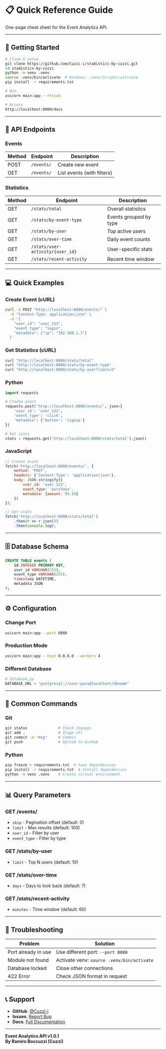# 📋 Quick Reference Guide

One-page cheat sheet for the Event Analytics API.

---

## 🚀 Getting Started

```bash
# Clone & setup
git clone https://github.com/Cuzzi-i/stadistics-by-cuzzi.git
cd stadistics-by-cuzzi
python -m venv .venv
source .venv/bin/activate  # Windows: .venv\Scripts\activate
pip install -r requirements.txt

# Run
uvicorn main:app --reload

# Access
http://localhost:8000/docs
```

---

## 📝 API Endpoints

### Events

| Method | Endpoint | Description |
|--------|----------|-------------|
| POST | `/events/` | Create new event |
| GET | `/events/` | List events (with filters) |

### Statistics

| Method | Endpoint | Description |
|--------|----------|-------------|
| GET | `/stats/total` | Overall statistics |
| GET | `/stats/by-event-type` | Events grouped by type |
| GET | `/stats/by-user` | Top active users |
| GET | `/stats/over-time` | Daily event counts |
| GET | `/stats/user-activity/{user_id}` | User-specific stats |
| GET | `/stats/recent-activity` | Recent time window |

---

## 💻 Quick Examples

### Create Event (cURL)
```bash
curl -X POST "http://localhost:8000/events/" \
  -H "Content-Type: application/json" \
  -d '{
    "user_id": "user_123",
    "event_type": "login",
    "metadata": {"ip": "192.168.1.1"}
  }'
```

### Get Statistics (cURL)
```bash
curl "http://localhost:8000/stats/total"
curl "http://localhost:8000/stats/by-event-type"
curl "http://localhost:8000/stats/by-user?limit=5"
```

### Python
```python
import requests

# Create event
requests.post('http://localhost:8000/events/', json={
    'user_id': 'user_123',
    'event_type': 'click',
    'metadata': {'button': 'signup'}
})

# Get stats
stats = requests.get('http://localhost:8000/stats/total').json()
```

### JavaScript
```javascript
// Create event
fetch('http://localhost:8000/events/', {
    method: 'POST',
    headers: {'Content-Type': 'application/json'},
    body: JSON.stringify({
        user_id: 'user_123',
        event_type: 'purchase',
        metadata: {amount: 99.99}
    })
});

// Get stats
fetch('http://localhost:8000/stats/total')
    .then(r => r.json())
    .then(console.log);
```

---

## 🗄️ Database Schema

```sql
CREATE TABLE events (
    id INTEGER PRIMARY KEY,
    user_id VARCHAR(255),
    event_type VARCHAR(255),
    timestamp DATETIME,
    metadata JSON
);
```

---

## ⚙️ Configuration

### Change Port
```bash
uvicorn main:app --port 8080
```

### Production Mode
```bash
uvicorn main:app --host 0.0.0.0 --workers 4
```

### Different Database
```python
# database.py
DATABASE_URL = "postgresql://user:pass@localhost/dbname"
```

---

## 🔧 Common Commands

### Git
```bash
git status              # Check changes
git add .               # Stage all
git commit -m "msg"     # Commit
git push                # Upload to GitHub
```

### Python
```bash
pip freeze > requirements.txt  # Save dependencies
pip install -r requirements.txt  # Install dependencies
python -m venv .venv    # Create virtual environment
```

---

## 📊 Query Parameters

### GET /events/
- `skip` - Pagination offset (default: 0)
- `limit` - Max results (default: 100)
- `user_id` - Filter by user
- `event_type` - Filter by type

### GET /stats/by-user
- `limit` - Top N users (default: 10)

### GET /stats/over-time
- `days` - Days to look back (default: 7)

### GET /stats/recent-activity
- `minutes` - Time window (default: 60)

---

## 🐛 Troubleshooting

| Problem | Solution |
|---------|----------|
| Port already in use | Use different port: `--port 8080` |
| Module not found | Activate venv: `source .venv/bin/activate` |
| Database locked | Close other connections |
| 422 Error | Check JSON format in request |

---

## 📞 Support

- **GitHub**: [@Cuzzi-i](https://github.com/Cuzzi-i)
- **Issues**: [Report Bug](https://github.com/Cuzzi-i/stadistics-by-cuzzi/issues)
- **Docs**: [Full Documentation](README.md)

---

**Event Analytics API v1.0.1**  
**By Ramiro Boccuzzi (Cuzzi)**